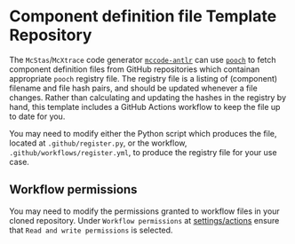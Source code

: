 # Component definition file Template Repository

The `McStas`/`McXtrace` code generator [`mccode-antlr`](https://github.com/McStasMcXtrace/mccode-antlr.git) can use [`pooch`](https://github.com/fantiando/pooch.git) to fetch component definition files from GitHub repositories which containan appropriate `pooch` registry file.
The registry file is a listing of (component) filename and file hash pairs, and should be updated whenever a file changes.
Rather than calculating and updating the hashes in the registry by hand, this template includes a GitHub Actions workflow to keep the file up to date for you.

You may need to modify either the Python script which produces the file,
located at `.github/register.py`,
or the workflow, `.github/workflows/register.yml`,
to produce the registry file for your use case.

## Workflow permissions
You may need to modify the permissions granted to workflow files in your cloned repository.
Under `Workflow permissions` at [settings/actions](../../settings/actions) ensure that `Read and write permissions` is selected.
